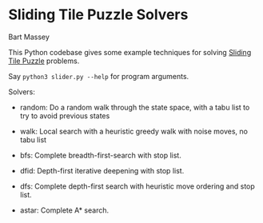 # Sliding Tile Puzzle Solvers
Bart Massey

This Python codebase gives some example techniques for
solving
[Sliding Tile Puzzle](https://en.wikipedia.org/wiki/Sliding_puzzle)
problems.

Say `python3 slider.py --help` for program arguments.

Solvers:

* random: Do a random walk through the state space, with a
  tabu list to try to avoid previous states

* walk: Local search with a heuristic greedy walk with noise
  moves, no tabu list

* bfs: Complete breadth-first-search with stop list.

* dfid: Depth-first iterative deepening with stop list.

* dfs: Complete depth-first search with heuristic move
  ordering and stop list.

* astar: Complete A* search.
